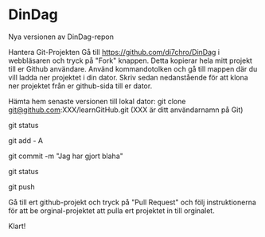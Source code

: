 DinDag
======

Nya versionen av DinDag-repon

Hantera Git-Projekten
Gå till https://github.com/di7chro/DinDag i webbläsaren och tryck på "Fork" knappen. Detta kopierar hela mitt projekt till er Github användare. Använd kommandotolken och gå till mappen där du vill ladda ner projektet i din dator. Skriv sedan nedanstående för att klona ner projektet från er github-sida till er dator.


Hämta hem senaste versionen till lokal dator:
git clone git@github.com:XXX/learnGitHub.git (XXX är ditt användarnamn på Git)

git status

git add - A

git commit -m "Jag har gjort blaha"

git status

git push

Gå till ert github-projekt och tryck på "Pull Request" och följ instruktionerna för att be orginal-projektet att pulla ert projektet in till orginalet.

Klart!

